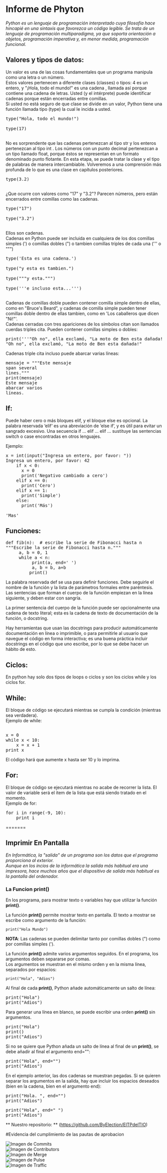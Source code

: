 ﻿# Informe de Phyton #

*Python es un lenguaje de programación interpretado cuya filosofía hace hincapié en una sintaxis que favorezca un código legible. Se trata de un lenguaje de programación multiparadigma, ya que soporta orientación a objetos, programación imperativa y, en menor medida, programación funcional.*

## Valores y tipos de datos:

Un valor es una de las cosas fundamentales que un programa manipula como una letra o un número.  
Estos valores pertenecen a diferente clases (classes) o tipos: 4 es un entero, y "¡Hola, todo el mundo!" es una cadena , llamada así porque contiene una cadena de letras. Usted (y el intérprete) puede identificar cadenas porque están encerradas entre comillas.  
Si usted no está seguro de que clase se divide en un valor, Python tiene una función llamada tipo (type) la cual le incida a usted.  
<pre>type("Hola, todo el mundo!")
<class 'str'>
type(17)
<class 'int'> </pre>  
No es sorprendente que las cadenas pertenezcan al tipo str y los enteros pertenezcan al tipo int . Los números con un punto decimal pertenezcan a un tipo llamado float, porque éstos se representan en un formato denominado punto flotante. En esta etapa, se puede tratar la clase y el tipo de palabras de manera intercambiable. Volveremos a una comprensión más profunda de lo que es una clase en capítulos posteriores.  
<pre>type(3.2)
<type 'float'> </pre>  
¿Que ocurre con valores como "17" y "3.2"? Parecen números, pero están encerrados entre comillas como las cadenas.  
<pre>type("17")
<type 'str'>
type("3.2")
<type 'str'> </pre>  
Ellos son cadenas.  
Cadenas en Python puede ser incluida en cualquiera de los dos comillas simples (') o comillas dobles (") o tambien comillas triples de cada una (''' o """)  
<pre>type('Esta es una cadena.')
<type 'str'>
type("y esta es tambien.")
<typle 'str'>
type("""y esta.""")
<typle 'str'>
type('''e incluso esta...''')
<class 'str'> </pre>  
Cadenas de comillas doble pueden contener comilla simple dentro de ellas, como en "Bruce's Beard", y cadenas de comilla simple pueden tener comillas doble dentro de ellas tambien, como en 'Los caballeros que dicen "Ni!"'.  
Cadenas cerradas con tres apariciones de los símbolos citan son llamados cuerdas triples cita. Pueden contener comillas simples o dobles:  
<pre>print('''"Oh no", ella exclamó, "La moto de Ben esta dañada!"''')
"Oh no", ella exclamó, "La moto de Ben esta dañada!" </pre>  
Cadenas triple cita incluso puede abarcar varias líneas:  
<pre>mensaje = """Este mensaje
span several
lines."""
print(mensaje)
Este mensaje
abarcar varios
líneas. </pre>  


## If:

Puede haber cero o más bloques elif, y el bloque else es opcional. La palabra reservada ‘elif‘ es una abreviación de ‘else if’, y es útil para evitar un sangrado excesivo. Una secuencia if ... elif ... elif ... sustituye las sentencias switch o case encontradas en otros lenguajes.

Ejemplo:  
<pre>x = int(input("Ingresa un entero, por favor: "))
Ingresa un entero, por favor: 42
    if x < 0:
      x = 0
      print('Negativo cambiado a cero')
    elif x == 0:
      print('Cero')
    elif x == 1:
      print('Simple')
    else:
      print('Más')

'Mas'</pre>

## Funciones:

<pre>def fib(n):  # escribe la serie de Fibonacci hasta n  
"""Escribe la serie de Fibonacci hasta n."""  
     a, b = 0, 1  
     while a < n:  
          print(a, end=' ')  
          a, b = b, a+b  
         print()</pre>
La palabra reservada def se usa para definir funciones. Debe seguirle el nombre de la función y la lista de parámetros formales entre paréntesis.  
Las sentencias que forman el cuerpo de la función empiezan en la línea siguiente, y deben estar con sangría.

La primer sentencia del cuerpo de la función puede ser opcionalmente una cadena de texto literal; esta es la cadena de texto de documentación de la función, o docstring.

Hay herramientas que usan las docstrings para producir automáticamente documentación en línea o imprimible, o para permitirle al usuario que navegue el código en forma interactiva; es una buena práctica incluir docstrings en el código que uno escribe, por lo que se debe hacer un hábito de esto.

## Ciclos:  
En python hay solo dos tipos de loops o ciclos y son los ciclos while y los ciclos for.  
## While:
El bloque de código se ejecutará mientras se cumpla la condición (mientras sea verdadera).  
Ejemplo de while:  
<pre> 
x = 0
while x < 10:
    x = x + 1
print x </pre>  
El código hará que aumente x hasta ser 10 y lo imprima.

## For:
El bloque de código se ejecutará mientras no acabe de recorrer la lista. El valor de variable será el item de la lista que está siendo tratado en el momento.  
Ejemplo de for:  
<pre>
for i in range(-9, 10):
    print i </pre>
=======

## Imprimir En Pantalla

*En Informática, la "salida" de un programa son los datos que el programa proporciona al exterior.  
Aunque en los incios de la informática la salida más habitual era una impresora, hace muchos años que el dispositivo de salida más habitual es la pantalla del ordenador.*

### La Funcion **print()**

En los programa, para mostrar texto o variables hay que utilizar la función **print()**.

La función **print()** permite mostrar texto en pantalla. El texto a mostrar se escribe como argumento de la función:

`print("Hola Mundo")`

**NOTA**: Las cadenas se pueden delimitar tanto por comillas dobles (") como por comillas simples (').

La función **print()** admite varios argumentos seguidos. En el programa, los argumentos deben separarse por comas.  
Los argumentos se muestran en el mismo orden y en la misma línea, separados por espacios:

`print("Hola", "Adios")`

Al final de cada **print()**, Python añade automáticamente un salto de línea:

<pre>print("Hola")
print("Adios")</pre>

Para generar una línea en blanco, se puede escribir una orden **print()** sin argumentos.

<pre>print("Hola")
print()
print("Adios")</pre>

Si no se quiere que Python añada un salto de línea al final de un **print()**, se debe añadir al final el argumento end="":

<pre>print("Hola", end="")
print("Adios")</pre>

En el ejemplo anterior, las dos cadenas se muestran pegadas. Si se quieren separar los argumentos en la salida, hay que incluir los espacios deseados (bien en la cadena, bien en el argumento end):

<pre>print("Hola. ", end="")
print("Adios")</pre>

<pre>print("Hola", end=" ")
print("Adios")</pre>

** Nuestro repositorio: ** (https://github.com/ByElection/ElTPdelTIO)

#Evidencia del cumplimiento de las pautas de aprobacion

![Imagen de Commits](/Imagenes/Commits.jpg.jpg "Imagen de Commits")  
![Imagen de Contributors](/Imagenes/Contributors.jpg "Imagen de Contributors")  
![Imagen de Merge](/Imagenes/Merge.jpg "Imagen de Merge")  
![Imagen de Pulse](/Imagenes/Pulse.jpg "Imagen de Pulse")  
![Imagen de Traffic](/Imagenes/Traffic.jpg "Imagen de Traffic")
